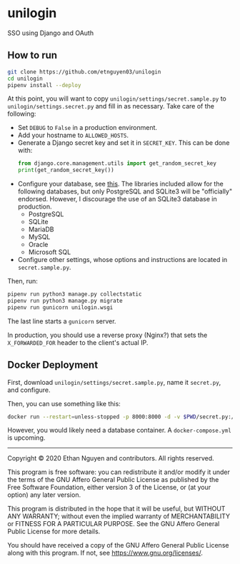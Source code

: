 # unilogin

SSO using Django and OAuth

## How to run

```bash
git clone https://github.com/etnguyen03/unilogin
cd unilogin
pipenv install --deploy
```

At this point, you will want to copy `unilogin/settings/secret.sample.py`
to `unilogin/settings.secret.py` and fill in as necessary. Take care of the following:

* Set `DEBUG` to `False` in a production environment.
* Add your hostname to `ALLOWED_HOSTS`.
* Generate a Django secret key and set it in `SECRET_KEY`. This can be done with:
  ```python
  from django.core.management.utils import get_random_secret_key
  print(get_random_secret_key())
  ```
* Configure your database, see [this](https://docs.djangoproject.com/en/3.1/ref/databases/).
  The libraries included allow for the following databases, but only PostgreSQL and SQLite3
  will be "officially" endorsed. However, I discourage the use of an SQLite3 database in production.
  * PostgreSQL
  * SQLite
  * MariaDB
  * MySQL
  * Oracle
  * Microsoft SQL
* Configure other settings, whose options and instructions are located in `secret.sample.py`.

Then, run:

```bash
pipenv run python3 manage.py collectstatic
pipenv run python3 manage.py migrate
pipenv run gunicorn unilogin.wsgi 
```

The last line starts a `gunicorn` server.

In production, you should use a reverse proxy (Nginx?) that sets the
`X_FORWARDED_FOR` header to the client's actual IP.

## Docker Deployment

First, download `unilogin/settings/secret.sample.py`, name it `secret.py`, and configure.

Then, you can use something like this:

```bash
docker run --restart=unless-stopped -p 8000:8000 -d -v $PWD/secret.py:/app/unilogin/settings/secret.py etnguyen03/unilogin
```

However, you would likely need a database container. A `docker-compose.yml` is upcoming.


---

Copyright © 2020 Ethan Nguyen and contributors. All rights reserved.

This program is free software: you can redistribute it and/or modify
it under the terms of the GNU Affero General Public License as published by
the Free Software Foundation, either version 3 of the License, or
(at your option) any later version.

This program is distributed in the hope that it will be useful,
but WITHOUT ANY WARRANTY; without even the implied warranty of
MERCHANTABILITY or FITNESS FOR A PARTICULAR PURPOSE.  See the
GNU Affero General Public License for more details.

You should have received a copy of the GNU Affero General Public License
along with this program.  If not, see <https://www.gnu.org/licenses/>.